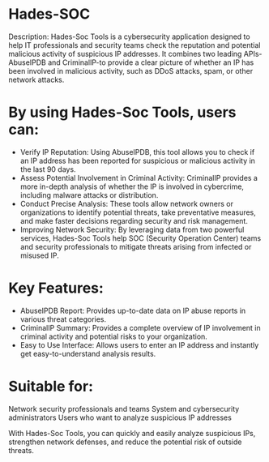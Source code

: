 # Hades-SOC
Description: Hades-Soc Tools is a cybersecurity application designed to help IT professionals and security teams check the reputation and potential malicious activity of suspicious IP addresses. It combines two leading APIs-AbuseIPDB and CriminalIP-to provide a clear picture of whether an IP has been involved in malicious activity, such as DDoS attacks, spam, or other network attacks.

# By using Hades-Soc Tools, users can:
- Verify IP Reputation: Using AbuseIPDB, this tool allows you to check if an IP address has been reported for suspicious or malicious activity in the last 90 days.
- Assess Potential Involvement in Criminal Activity: CriminalIP provides a more in-depth analysis of whether the IP is involved in cybercrime, including malware attacks or distribution.
- Conduct Precise Analysis: These tools allow network owners or organizations to identify potential threats, take preventative measures, and make faster decisions regarding security and risk management.
- Improving Network Security: By leveraging data from two powerful services, Hades-Soc Tools help SOC (Security Operation Center) teams and security professionals to mitigate threats arising from infected or misused IP.

# Key Features:
- AbuseIPDB Report: Provides up-to-date data on IP abuse reports in various threat categories.
- CriminalIP Summary: Provides a complete overview of IP involvement in criminal activity and potential risks to your organization.
- Easy to Use Interface: Allows users to enter an IP address and instantly get easy-to-understand analysis results.

# Suitable for:
Network security professionals and teams
System and cybersecurity administrators
Users who want to analyze suspicious IP addresses

With Hades-Soc Tools, you can quickly and easily analyze suspicious IPs, strengthen network defenses, and reduce the potential risk of outside threats.
